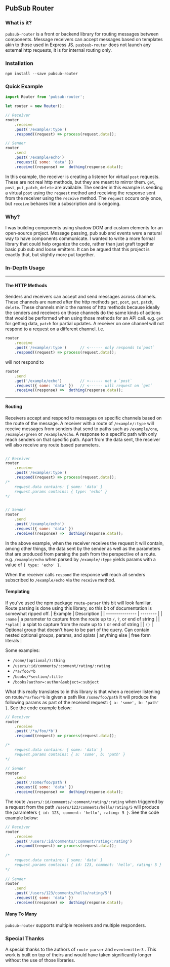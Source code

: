 ## PubSub Router

### What is it?
`pubsub-router` is a front or backend library for routing messages between components. Message receivers can accept messages based on templates akin to those used in Express JS. `pusbsub-router` does not launch any external http requests, it is for internal routing only. 

### Installation
```
npm install --save pubsub-router
```

### Quick Example
```javascript
import Router from 'pubsub-router';

let router = new Router();

// Receiver
router
    .receive
    .post('/example/:type')
    .respond((request) => process(request.data));

// Sender
router
    .send
    .post('/example/echo')
    .request({ some: 'data' })
    .receive((response) =>  dothing(response.data));
```
In this example, the receiver is creating a listener for virtual `post` requests. These are not real http methods, but they are meant to mirror them. `get`, `post`, `put`, `patch`, `delete` are available.
The sender in this example is sending a virtual `post` using the `request` method and receiving the response sent from the receiver using the `receive` method. The `request` occurs only once, but `receive` behaves like a subscription and is ongoing. 

### Why?
I was building components using shadow DOM and custom elements for an open-source project. Message passing, pub sub and events were a natural way to have components communicate. I wanted to write a more formal library that could help organize the code, rather than just graft together basic pub sub and loose emitters. It can be argued that this project is exactly that, but slightly more put together.

### In-Depth Usage
---
#### The HTTP Methods
Senders and receivers can accept and send messages across channels. These channels are named after the http methods `get`, `post`, `put`, `patch`, `delete`. These channels mimic the names of http methods because ideally the senders and receivers on those channels do the same kinds of actions that would be performed when using those methods for an API call. e.g. `get` for getting data, `patch` for partial updates. 
A receiver on one channel will not respond to a request on a different channel. i.e. 
```javascript
router
    .receive
    .post('/example/:type')      // <------ only responds to`post`
    .respond((request) => process(request.data));
```
will not respond to 
```javascript
router
    .send
    .get('/example/echo')        // <------ not a `post`
    .request({ some: 'data' })   // <------ will request on `get`
    .receive((response) =>  dothing(response.data));
```
---
#### Routing
Receivers accept and respond to messages on specific channels based on the route of the message. A receiver with a route of `/example/:type` will receive messages from senders that send to paths such as `/example/one`, `/example/green` or `/example/echo`. A response to a specific path with only reach senders on that specific path. Apart from the data sent, the receiver will also receive any route based parameters.
```javascript

// Receiver
router
    .receive
    .post('/example/:type')
    .respond((request) => process(request.data));
/*
	request.data contains: { some: 'data' }
	request.params contains: { type: 'echo' }
*/


// Sender
router
    .send
    .post('/example/echo')
    .request({ some: 'data' })
    .receive((response) =>  dothing(response.data));
```
In the above example, when the receiver receives the request it will contain, among other things, the data sent by the sender as well as the parameters that are produced from parsing the path from the perspective of a route. e.g. `/example/echo` when parsed by `/example/:type` yields params with a value of `{ type: 'echo' }`. 

When the receiver calls `respond` the response will reach all senders subscribed to `/example/echo` via the `receive` method. 

#### Templating
If you've used the npm package `route-parser` this bit will look familiar. Route parsing is done using this library, so this bit of documentation is somewhat ripped off.
| Example         | Description          |
| --------------- | -------- |
| `:name`         |  a parameter to capture from the route up to `/`, `?`, or end of string  |
| `*splat`        |  a splat to capture from the route up to `?` or end of string |
| `()`            |  Optional group that doesn't have to be part of the query. Can contain nested optional groups, params, and splats
| anything else   | free form literals |

Some examples:

* `/some/(optional/):thing`
* `/users/:id/comments/:comment/rating/:rating`
* `/*a/foo/*b`
* `/books/*section/:title`
* `/books?author=:author&subject=:subject`

What this really translates to in this library is that when a receiver listening on route`/*a/foo/*b` is given a path like `/some/foo/path` it will produce the following params as part of the received request: `{ a: 'some', b: 'path' }`. See the code example below:
```javascript
// Receiver
router
    .receive
    .post('/*a/foo/*b')
    .respond((request) => process(request.data));

/* 
	request.data contains: { some: 'data' }
	request.params contains: { a: 'some', b: 'path' }
*/ 

// Sender
router
    .send
    .post('/some/foo/path')
    .request({ some: 'data' })
    .receive((response) =>  dothing(response.data));
```

The route `/users/:id/comments/:comment/rating/:rating` when triggered by a request from the path `/users/123/comments/hello/rating/5` will produce the parameters `{ id: 123, comment: 'hello', rating: 5 }`. See the code example below:
```javascript
// Receiver
router
    .receive
    .post('/users/:id/comments/:comment/rating/:rating')
    .respond((request) => process(request.data));
    
/*
	request.data contains: { some: 'data' }
	request.params contains: { id: 123, comment: 'hello', rating: 5 }
*/
 
// Sender
router
    .send
    .post('/users/123/comments/hello/rating/5')
    .request({ some: 'data' })
    .receive((response) =>  dothing(response.data));
```

#### Many To Many
`pubsub-router` supports multiple receivers and multiple responders. 

### Special Thanks
A special thanks to the authors of `route-parser` and `eventemitter3` . This work is built on top of theirs and would have taken significantly longer without the use of those libraries.
